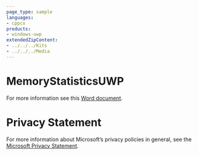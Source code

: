 ```yaml
---
page_type: sample
languages:
- cppcx
products:
- windows-uwp
extendedZipContent:
- ../../../Kits
- ../../../Media
---
```

# MemoryStatisticsUWP
For more information see this [Word document](Readme.docx).
# Privacy Statement
For more information about Microsoft’s privacy policies in general, see the [Microsoft Privacy Statement](https://privacy.microsoft.com/en-us/privacystatement/).
